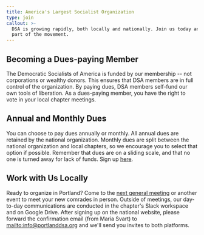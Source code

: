 ```yaml
---
title: America's Largest Socialist Organization
type: join
callout: >-
  DSA is growing rapidly, both locally and nationally. Join us today and be a
  part of the movement.
---
```

## Becoming a Dues-paying Member

The Democratic Socialists of America is funded by our membership -- not corporations or wealthy donors. This ensures that DSA members are in full control of the organization. By paying dues, DSA members self-fund our own tools of liberation. As a dues-paying member, you have the right to vote in your local chapter meetings.

## Annual and Monthly Dues

You can choose to pay dues annually or monthly. All annual dues are retained by the national organization. Monthly dues are split between the national organization and local chapters, so we encourage you to select that option if possible. Remember that dues are on a sliding scale, and that no one is turned away for lack of funds. Sign up [here](http://dsausa.org/join).

## Work with Us Locally

Ready to organize in Portland? Come to the [next general meeting](/calendar) or another event to meet your new comrades in person. Outside of meetings, our day-to-day communications are conducted in the chapter's Slack workspace and on Google Drive. After signing up on the national website, please forward the confirmation email (from Maria Svart) to <mailto:info@portlanddsa.org> and we'll send you invites to both platforms.
